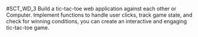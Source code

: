#SCT_WD_3
Build a tic-tac-toe web application against each other or Computer.
Implement functions to handle user clicks, track game state, and check for winning conditions, you can create an interactive and engaging tic-tac-toe game.
